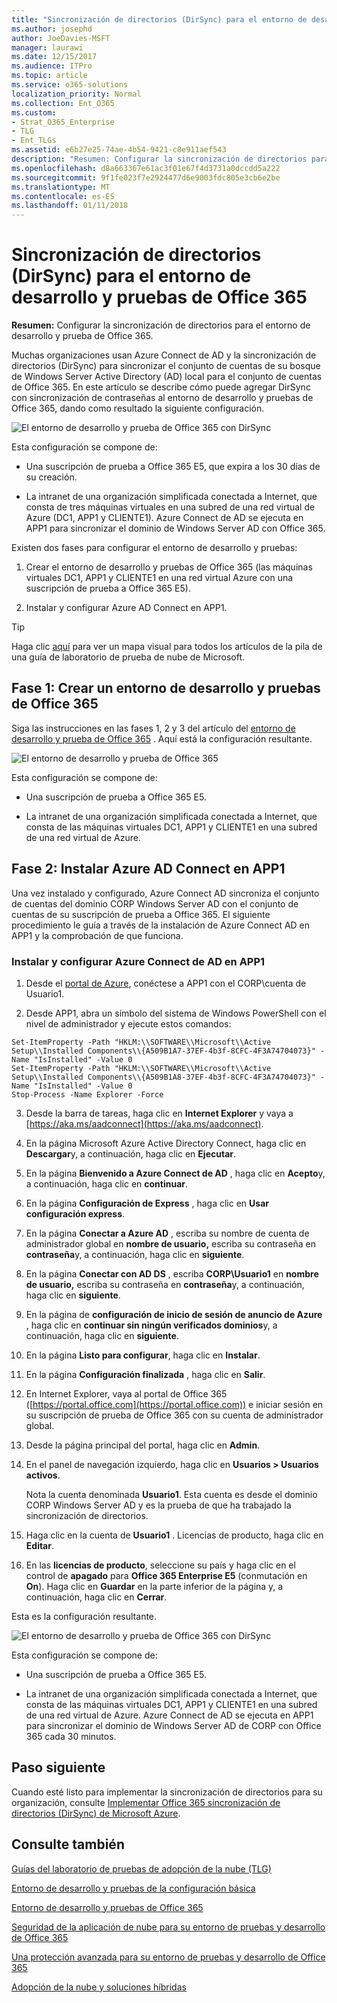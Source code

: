 ```yaml
---
title: "Sincronización de directorios (DirSync) para el entorno de desarrollo y pruebas de Office 365"
ms.author: josephd
author: JoeDavies-MSFT
manager: laurawi
ms.date: 12/15/2017
ms.audience: ITPro
ms.topic: article
ms.service: o365-solutions
localization_priority: Normal
ms.collection: Ent_O365
ms.custom:
- Strat_O365_Enterprise
- TLG
- Ent_TLGs
ms.assetid: e6b27e25-74ae-4b54-9421-c8e911aef543
description: "Resumen: Configurar la sincronización de directorios para el entorno de desarrollo y prueba de Office 365."
ms.openlocfilehash: d8a663367e61ac3f01e67f4d3731a0dccdd5a222
ms.sourcegitcommit: 9f1fe023f7e2924477d6e9003fdc805e3cb6e2be
ms.translationtype: MT
ms.contentlocale: es-ES
ms.lasthandoff: 01/11/2018
---
```

# <a name="dirsync-for-your-office-365-devtest-environment"></a>Sincronización de directorios (DirSync) para el entorno de desarrollo y pruebas de Office 365

 **Resumen:** Configurar la sincronización de directorios para el entorno de desarrollo y prueba de Office 365.
  
Muchas organizaciones usan Azure Connect de AD y la sincronización de directorios (DirSync) para sincronizar el conjunto de cuentas de su bosque de Windows Server Active Directory (AD) local para el conjunto de cuentas de Office 365. En este artículo se describe cómo puede agregar DirSync con sincronización de contraseñas al entorno de desarrollo y pruebas de Office 365, dando como resultado la siguiente configuración.
  
![El entorno de desarrollo y prueba de Office 365 con DirSync](images/be5b37b0-f832-4878-b153-436c31546e21.png)
  
Esta configuración se compone de:  
  
- Una suscripción de prueba a Office 365 E5, que expira a los 30 días de su creación.
    
- La intranet de una organización simplificada conectada a Internet, que consta de tres máquinas virtuales en una subred de una red virtual de Azure (DC1, APP1 y CLIENTE1). Azure Connect de AD se ejecuta en APP1 para sincronizar el dominio de Windows Server AD con Office 365.
    
Existen dos fases para configurar el entorno de desarrollo y pruebas:
  
1. Crear el entorno de desarrollo y pruebas de Office 365 (las máquinas virtuales DC1, APP1 y CLIENTE1 en una red virtual Azure con una suscripción de prueba a Office 365 E5).
    
2. Instalar y configurar Azure AD Connect en APP1.
    
> [!TIP]
> Haga clic [aquí](http://aka.ms/catlgstack) para ver un mapa visual para todos los artículos de la pila de una guía de laboratorio de prueba de nube de Microsoft.
  
## <a name="phase-1-create-an-office-365-devtest-environment"></a>Fase 1: Crear un entorno de desarrollo y pruebas de Office 365

Siga las instrucciones en las fases 1, 2 y 3 del artículo del [entorno de desarrollo y prueba de Office 365](office-365-dev-test-environment.md) . Aquí está la configuración resultante.
  
![El entorno de desarrollo y prueba de Office 365](images/48fb91aa-09b0-4020-a496-a8253920c45d.png)
  
Esta configuración se compone de:  
  
- Una suscripción de prueba a Office 365 E5.
    
- La intranet de una organización simplificada conectada a Internet, que consta de las máquinas virtuales DC1, APP1 y CLIENTE1 en una subred de una red virtual de Azure.
    
## <a name="phase-2-install-azure-ad-connect-on-app1"></a>Fase 2: Instalar Azure AD Connect en APP1

Una vez instalado y configurado, Azure Connect AD sincroniza el conjunto de cuentas del dominio CORP Windows Server AD con el conjunto de cuentas de su suscripción de prueba a Office 365. El siguiente procedimiento le guía a través de la instalación de Azure Connect AD en APP1 y la comprobación de que funciona.
  
### <a name="install-and-configure-azure-ad-connect-on-app1"></a>Instalar y configurar Azure Connect de AD en APP1

1. Desde el [portal de Azure](https://portal.azure.com), conéctese a APP1 con el CORP\\cuenta de Usuario1.
    
2. Desde APP1, abra un símbolo del sistema de Windows PowerShell con el nivel de administrador y ejecute estos comandos:
    
  ```
  Set-ItemProperty -Path "HKLM:\\SOFTWARE\\Microsoft\\Active Setup\\Installed Components\\{A509B1A7-37EF-4b3f-8CFC-4F3A74704073}" -Name "IsInstalled" -Value 0
Set-ItemProperty -Path "HKLM:\\SOFTWARE\\Microsoft\\Active Setup\\Installed Components\\{A509B1A8-37EF-4b3f-8CFC-4F3A74704073}" -Name "IsInstalled" -Value 0
Stop-Process -Name Explorer -Force

  ```

3. Desde la barra de tareas, haga clic en **Internet Explorer** y vaya a [https://aka.ms/aadconnect](https://aka.ms/aadconnect).
    
4. En la página Microsoft Azure Active Directory Connect, haga clic en **Descargar**y, a continuación, haga clic en **Ejecutar**.
    
5. En la página **Bienvenido a Azure Connect de AD** , haga clic en **Acepto**y, a continuación, haga clic en **continuar**.
    
6. En la página **Configuración de Express** , haga clic en **Usar configuración express**.
    
7. En la página **Conectar a Azure AD** , escriba su nombre de cuenta de administrador global en **nombre de usuario,** escriba su contraseña en **contraseña**y, a continuación, haga clic en **siguiente**.
    
8. En la página **Conectar con AD DS** , escriba **CORP\\Usuario1** en **nombre de usuario,** escriba su contraseña en **contraseña**y, a continuación, haga clic en **siguiente**.
    
9. En la página de **configuración de inicio de sesión de anuncio de Azure** , haga clic en **continuar sin ningún verificados dominios**y, a continuación, haga clic en **siguiente**.
    
10. En la página **Listo para configurar**, haga clic en **Instalar**.
    
11. En la página **Configuración finalizada** , haga clic en **Salir**.
    
12. En Internet Explorer, vaya al portal de Office 365 ([https://portal.office.com](https://portal.office.com)) e iniciar sesión en su suscripción de prueba de Office 365 con su cuenta de administrador global.
    
13. Desde la página principal del portal, haga clic en **Admin**.
    
14. En el panel de navegación izquierdo, haga clic en **Usuarios > Usuarios activos**.
    
    Nota la cuenta denominada **Usuario1**. Esta cuenta es desde el dominio CORP Windows Server AD y es la prueba de que ha trabajado la sincronización de directorios.
    
15. Haga clic en la cuenta de **Usuario1** . Licencias de producto, haga clic en **Editar**.
    
16. En las **licencias de producto**, seleccione su país y haga clic en el control de **apagado** para **Office 365 Enterprise E5** (conmutación en **On**). Haga clic en **Guardar** en la parte inferior de la página y, a continuación, haga clic en **Cerrar**.
    
Esta es la configuración resultante.
  
![El entorno de desarrollo y prueba de Office 365 con DirSync](images/be5b37b0-f832-4878-b153-436c31546e21.png)
  
Esta configuración se compone de:  
  
- Una suscripción de prueba a Office 365 E5.
    
- La intranet de una organización simplificada conectada a Internet, que consta de las máquinas virtuales DC1, APP1 y CLIENTE1 en una subred de una red virtual de Azure. Azure Connect de AD se ejecuta en APP1 para sincronizar el dominio de Windows Server AD de CORP con Office 365 cada 30 minutos.
    
## <a name="next-step"></a>Paso siguiente

Cuando esté listo para implementar la sincronización de directorios para su organización, consulte [Implementar Office 365 sincronización de directorios (DirSync) de Microsoft Azure](deploy-office-365-directory-synchronization-dirsync-in-microsoft-azure.md).

## <a name="see-also"></a>Consulte también

[Guías del laboratorio de pruebas de adopción de la nube (TLG)](cloud-adoption-test-lab-guides-tlgs.md)
  
[Entorno de desarrollo y pruebas de la configuración básica](base-configuration-dev-test-environment.md)
  
[Entorno de desarrollo y pruebas de Office 365](office-365-dev-test-environment.md)
  
[Seguridad de la aplicación de nube para su entorno de pruebas y desarrollo de Office 365](cloud-app-security-for-your-office-365-dev-test-environment.md)
  
[Una protección avanzada para su entorno de pruebas y desarrollo de Office 365](advanced-threat-protection-for-your-office-365-dev-test-environment.md)
  
[Adopción de la nube y soluciones híbridas](cloud-adoption-and-hybrid-solutions.md)




